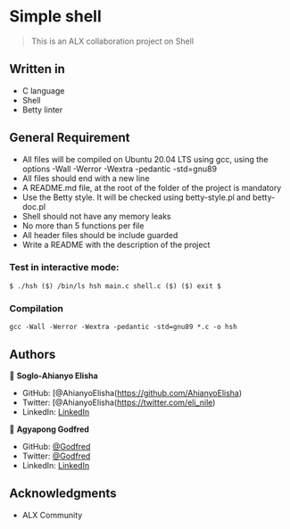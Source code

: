 # Simple shell

> This is an ALX collaboration project on Shell
## Written in

- C language
- Shell
- Betty linter
## General Requirement

- All files will be compiled on Ubuntu 20.04 LTS using gcc, using the options -Wall -Werror -Wextra -pedantic -std=gnu89
- All files should end with a new line
- A README.md file, at the root of the folder of the project is mandatory
- Use the Betty style. It will be checked using betty-style.pl and betty-doc.pl
- Shell should not have any memory leaks
- No more than 5 functions per file
- All header files should be include guarded
- Write a README with the description of the project
### Test in interactive mode:

`$ ./hsh
($) /bin/ls
hsh main.c shell.c
($)
($) exit
$`

### Compilation

`gcc -Wall -Werror -Wextra -pedantic -std=gnu89 *.c -o hsh`

## Authors

👤 **Soglo-Ahianyo Elisha**

- GitHub: [@AhianyoElisha(https://github.com/AhianyoElisha)
- Twitter: [@AhianyoElisha(https://twitter.com/eli_nile)
- LinkedIn: [LinkedIn](https://linkedin.com/in/elisha-ahianyo)

👤 **Agyapong Godfred**

- GitHub: [@Godfred](https://github.com/githubusername)
- Twitter: [@Godfred](https://twitter.com/twitterhandle)
- LinkedIn: [LinkedIn](https://linkedin.com/in/linkedinhandle)


## Acknowledgments

- ALX Community
